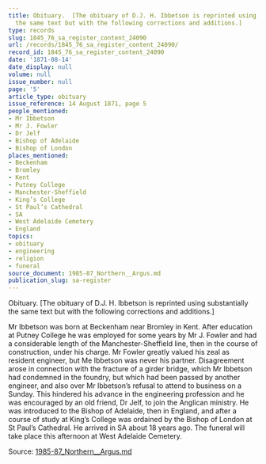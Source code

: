 ```yaml
---
title: Obituary.  [The obituary of D.J. H. Ibbetson is reprinted using substantially
  the same text but with the following corrections and additions.]
type: records
slug: 1845_76_sa_register_content_24090
url: /records/1845_76_sa_register_content_24090/
record_id: 1845_76_sa_register_content_24090
date: '1871-08-14'
date_display: null
volume: null
issue_number: null
page: '5'
article_type: obituary
issue_reference: 14 August 1871, page 5
people_mentioned:
- Mr Ibbetson
- Mr J. Fowler
- Dr Jelf
- Bishop of Adelaide
- Bishop of London
places_mentioned:
- Beckenham
- Bromley
- Kent
- Putney College
- Manchester-Sheffield
- King’s College
- St Paul’s Cathedral
- SA
- West Adelaide Cemetery
- England
topics:
- obituary
- engineering
- religion
- funeral
source_document: 1985-87_Northern__Argus.md
publication_slug: sa-register
---
```


Obituary.  [The obituary of D.J. H. Ibbetson is reprinted using substantially the same text but with the following corrections and additions.]

Mr Ibbetson was born at Beckenham near Bromley in Kent.  After education at Putney College he was employed for some years by Mr J. Fowler and had a considerable length of the Manchester-Sheffield line, then in the course of construction, under his charge.  Mr Fowler greatly valued his zeal as resident engineer, but Me Ibbetson was never his partner.  Disagreement arose in connection with the fracture of a girder bridge, which Mr Ibbetson had condemned in the foundry, but which had been passed by another engineer, and also over Mr Ibbetson’s refusal to attend to business on a Sunday.  This hindered his advance in the engineering profession and he was encouraged by an old friend, Dr Jelf, to join the Anglican ministry.  He was introduced to the Bishop of Adelaide, then in England, and after a course of study at King’s College was ordained by the Bishop of London at St Paul’s Cathedral.  He arrived in SA about 18 years ago.  The funeral will take place this afternoon at West Adelaide Cemetery.

Source: [1985-87_Northern__Argus.md](/downloads/markdown/1985-87_Northern__Argus.md)
